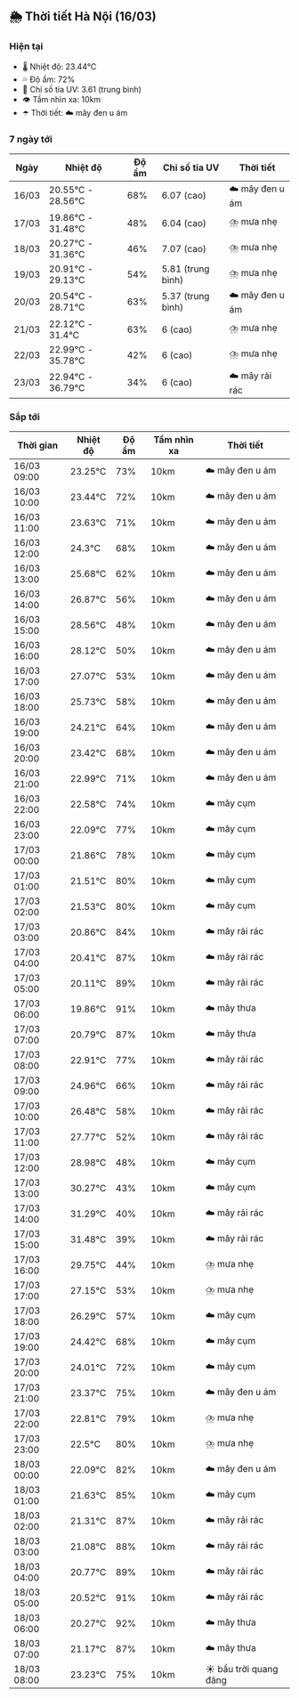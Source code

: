 ## 🌦️ Thời tiết Hà Nội (16/03)

### Hiện tại

- 🌡️ Nhiệt độ: 23.44℃
- 💦 Độ ẩm: 72%
- 🌟 Chỉ số tia UV: 3.61 (trung bình)
- 👁️ Tầm nhìn xa: 10km
- ☂️ Thời tiết: ☁️ mây đen u ám

### 7 ngày tới

| Ngày | Nhiệt độ | Độ ẩm | Chỉ số tia UV | Thời tiết |
| --- | --- | --- | --- | --- |
| 16/03 | 20.55℃ - 28.56℃ | 68% | 6.07 (cao) | ☁️ mây đen u ám |
| 17/03 | 19.86℃ - 31.48℃ | 48% | 6.04 (cao) | ⛈️ mưa nhẹ |
| 18/03 | 20.27℃ - 31.36℃ | 46% | 7.07 (cao) | ⛈️ mưa nhẹ |
| 19/03 | 20.91℃ - 29.13℃ | 54% | 5.81 (trung bình) | ⛈️ mưa nhẹ |
| 20/03 | 20.54℃ - 28.71℃ | 63% | 5.37 (trung bình) | ☁️ mây đen u ám |
| 21/03 | 22.12℃ - 31.4℃ | 63% | 6 (cao) | ⛈️ mưa nhẹ |
| 22/03 | 22.99℃ - 35.78℃ | 42% | 6 (cao) | ⛈️ mưa nhẹ |
| 23/03 | 22.94℃ - 36.79℃ | 34% | 6 (cao) | ☁️ mây rải rác |

### Sắp tới

| Thời gian | Nhiệt độ | Độ ẩm | Tầm nhìn xa | Thời tiết |
| --- | --- | --- | --- | --- |
| 16/03 09:00 | 23.25℃ | 73% | 10km | ☁️ mây đen u ám |
| 16/03 10:00 | 23.44℃ | 72% | 10km | ☁️ mây đen u ám |
| 16/03 11:00 | 23.63℃ | 71% | 10km | ☁️ mây đen u ám |
| 16/03 12:00 | 24.3℃ | 68% | 10km | ☁️ mây đen u ám |
| 16/03 13:00 | 25.68℃ | 62% | 10km | ☁️ mây đen u ám |
| 16/03 14:00 | 26.87℃ | 56% | 10km | ☁️ mây đen u ám |
| 16/03 15:00 | 28.56℃ | 48% | 10km | ☁️ mây đen u ám |
| 16/03 16:00 | 28.12℃ | 50% | 10km | ☁️ mây đen u ám |
| 16/03 17:00 | 27.07℃ | 53% | 10km | ☁️ mây đen u ám |
| 16/03 18:00 | 25.73℃ | 58% | 10km | ☁️ mây đen u ám |
| 16/03 19:00 | 24.21℃ | 64% | 10km | ☁️ mây đen u ám |
| 16/03 20:00 | 23.42℃ | 68% | 10km | ☁️ mây đen u ám |
| 16/03 21:00 | 22.99℃ | 71% | 10km | ☁️ mây đen u ám |
| 16/03 22:00 | 22.58℃ | 74% | 10km | ☁️ mây cụm |
| 16/03 23:00 | 22.09℃ | 77% | 10km | ☁️ mây cụm |
| 17/03 00:00 | 21.86℃ | 78% | 10km | ☁️ mây cụm |
| 17/03 01:00 | 21.51℃ | 80% | 10km | ☁️ mây cụm |
| 17/03 02:00 | 21.53℃ | 80% | 10km | ☁️ mây cụm |
| 17/03 03:00 | 20.86℃ | 84% | 10km | ☁️ mây rải rác |
| 17/03 04:00 | 20.41℃ | 87% | 10km | ☁️ mây rải rác |
| 17/03 05:00 | 20.11℃ | 89% | 10km | ☁️ mây rải rác |
| 17/03 06:00 | 19.86℃ | 91% | 10km | ☁️ mây thưa |
| 17/03 07:00 | 20.79℃ | 87% | 10km | ☁️ mây thưa |
| 17/03 08:00 | 22.91℃ | 77% | 10km | ☁️ mây rải rác |
| 17/03 09:00 | 24.96℃ | 66% | 10km | ☁️ mây rải rác |
| 17/03 10:00 | 26.48℃ | 58% | 10km | ☁️ mây rải rác |
| 17/03 11:00 | 27.77℃ | 52% | 10km | ☁️ mây rải rác |
| 17/03 12:00 | 28.98℃ | 48% | 10km | ☁️ mây cụm |
| 17/03 13:00 | 30.27℃ | 43% | 10km | ☁️ mây cụm |
| 17/03 14:00 | 31.29℃ | 40% | 10km | ☁️ mây rải rác |
| 17/03 15:00 | 31.48℃ | 39% | 10km | ☁️ mây rải rác |
| 17/03 16:00 | 29.75℃ | 44% | 10km | ⛈️ mưa nhẹ |
| 17/03 17:00 | 27.15℃ | 53% | 10km | ⛈️ mưa nhẹ |
| 17/03 18:00 | 26.29℃ | 57% | 10km | ☁️ mây cụm |
| 17/03 19:00 | 24.42℃ | 68% | 10km | ☁️ mây cụm |
| 17/03 20:00 | 24.01℃ | 72% | 10km | ☁️ mây cụm |
| 17/03 21:00 | 23.37℃ | 75% | 10km | ☁️ mây đen u ám |
| 17/03 22:00 | 22.81℃ | 79% | 10km | ⛈️ mưa nhẹ |
| 17/03 23:00 | 22.5℃ | 80% | 10km | ⛈️ mưa nhẹ |
| 18/03 00:00 | 22.09℃ | 82% | 10km | ☁️ mây đen u ám |
| 18/03 01:00 | 21.63℃ | 85% | 10km | ☁️ mây cụm |
| 18/03 02:00 | 21.31℃ | 87% | 10km | ☁️ mây rải rác |
| 18/03 03:00 | 21.08℃ | 88% | 10km | ☁️ mây rải rác |
| 18/03 04:00 | 20.77℃ | 89% | 10km | ☁️ mây rải rác |
| 18/03 05:00 | 20.52℃ | 91% | 10km | ☁️ mây rải rác |
| 18/03 06:00 | 20.27℃ | 92% | 10km | ☁️ mây thưa |
| 18/03 07:00 | 21.17℃ | 87% | 10km | ☁️ mây thưa |
| 18/03 08:00 | 23.23℃ | 75% | 10km | ☀️ bầu trời quang đãng |
